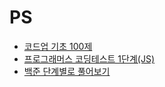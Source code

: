 # PS

- [코드업 기초 100제](https://www.codeup.kr/problemsetsol.php?psid=23)
- [프로그래머스 코딩테스트 1단계(JS)](https://programmers.co.kr/learn/challenges?tab=all_challenges)
- [백준 단계별로 풀어보기](https://www.acmicpc.net/step)